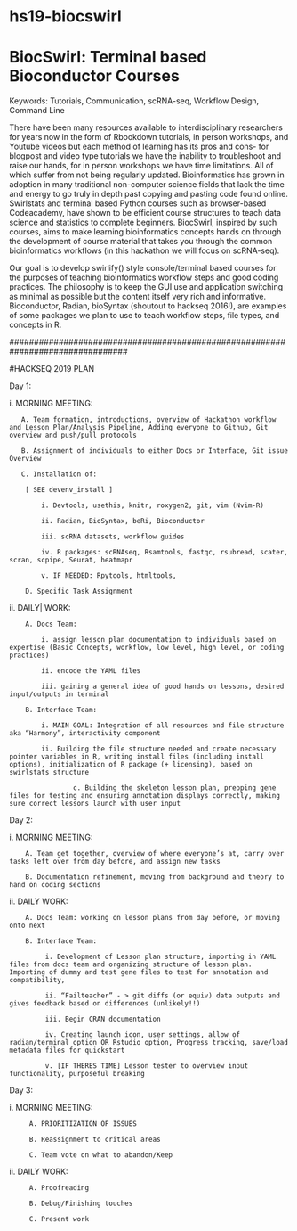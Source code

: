 # hs19-biocswirl

# BiocSwirl: Terminal based Bioconductor Courses 

Keywords: 
Tutorials, Communication, scRNA-seq, Workflow Design, Command Line

There have been many resources available to interdisciplinary researchers for years now in the form of Rbookdown tutorials, in person workshops, and Youtube videos but each method of learning has its pros and cons- for blogpost and video type tutorials we have the inability to troubleshoot and raise our hands, for in person workshops we have time limitations. All of which suffer from not being regularly updated. Bioinformatics has grown in adoption in many traditional non-computer science fields that lack the time and energy to go truly in depth past copying and pasting code found online. Swirlstats and terminal based Python courses such as browser-based Codeacademy, have shown to be efficient course structures to teach data science and statistics to complete beginners. BiocSwirl, inspired by such courses, aims to make learning bioinformatics concepts hands on through the development of course material that takes you through the common bioinformatics workflows (in this hackathon we will focus on scRNA-seq).

Our goal is to develop swirlify() style console/terminal based courses for the purposes of teaching bioinformatics workflow steps and good coding practices. The philosophy is to keep the GUI use and application switching as minimal as possible but the content itself very rich and informative. Bioconductor, Radian, bioSyntax (shoutout to hackseq 2016!), are examples of some packages we plan to use to teach workflow steps, file types, and concepts in R.



################################################################################


#HACKSEQ 2019 PLAN

Day 1: 

   i. MORNING  MEETING: 

       A. Team formation, introductions, overview of Hackathon workflow and Lesson Plan/Analysis Pipeline, Adding everyone to Github, Git overview and push/pull protocols 

       B. Assignment of individuals to either Docs or Interface, Git issue Overview

       C. Installation of:

	    [ SEE devenv_install ]

            i. Devtools, usethis, knitr, roxygen2, git, vim (Nvim-R)

            ii. Radian, BioSyntax, beRi, Bioconductor 

            iii. scRNA datasets, workflow guides 

            iv. R packages: scRNAseq, Rsamtools, fastqc, rsubread, scater, scran, scpipe, Seurat, heatmapr

            v. IF NEEDED: Rpytools, htmltools, 

        D. Specific Task Assignment 

  ii. DAILY| WORK: 

        A. Docs Team: 

            i. assign lesson plan documentation to individuals based on expertise (Basic Concepts, workflow, low level, high level, or coding practices) 

            ii. encode the YAML files

            iii. gaining a general idea of good hands on lessons, desired input/outputs in terminal  

        B. Interface Team: 

            i. MAIN GOAL: Integration of all resources and file structure aka “Harmony”, interactivity component

            ii. Building the file structure needed and create necessary pointer variables in R, writing install files (including install options), initialization of R package (+ licensing), based on swirlstats structure 

                    c. Building the skeleton lesson plan, prepping gene files for testing and ensuring annotation displays correctly, making sure correct lessons launch with user input  



Day 2: 

   i. MORNING MEETING: 

        A. Team get together, overview of where everyone’s at, carry over tasks left over from day before, and assign new tasks

        B. Documentation refinement, moving from background and theory to hand on coding sections

   ii. DAILY WORK:

        A. Docs Team: working on lesson plans from day before, or moving onto next 

        B. Interface Team: 

             i. Development of Lesson plan structure, importing in YAML files from docs team and organizing structure of lesson plan. Importing of dummy and test gene files to test for annotation and compatibility, 

             ii. “Failteacher” - > git diffs (or equiv) data outputs and gives feedback based on differences (unlikely!!) 

             iii. Begin CRAN documentation 

             iv. Creating launch icon, user settings, allow of radian/terminal option OR Rstudio option, Progress tracking, save/load metadata files for quickstart

             v. [IF THERES TIME] Lesson tester to overview input functionality, purposeful breaking  


Day 3:

   i. MORNING MEETING: 

         A. PRIORITIZATION OF ISSUES

         B. Reassignment to critical areas

         C. Team vote on what to abandon/Keep 

   ii. DAILY WORK: 

         A. Proofreading 

         B. Debug/Finishing touches 

         C. Present work 
